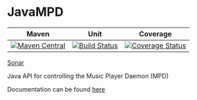 JavaMPD
=======

|Maven| Unit | Coverage
|---|---|---|
|[![Maven Central](https://maven-badges.herokuapp.com/maven-central/net.thejavashop/javampd/badge.svg)](https://maven-badges.herokuapp.com/maven-central/net.thejavashop/javampd)|[![Build Status](https://travis-ci.org/finnyb/javampd.svg?branch=develop)](https://travis-ci.org/finnyb/javampd)|[![Coverage Status](https://coveralls.io/repos/github/finnyb/javampd/badge.svg?branch=develop)](https://coveralls.io/github/finnyb/javampd?branch=develop)|

[Sonar](https://sonarcloud.io/dashboard?id=net.thejavashop%3Ajavampd)

Java API for controlling the Music Player Daemon (MPD)

Documentation can be found [here](http://finnyb.github.io/javampd/6.1.0-SNAPSHOT)

